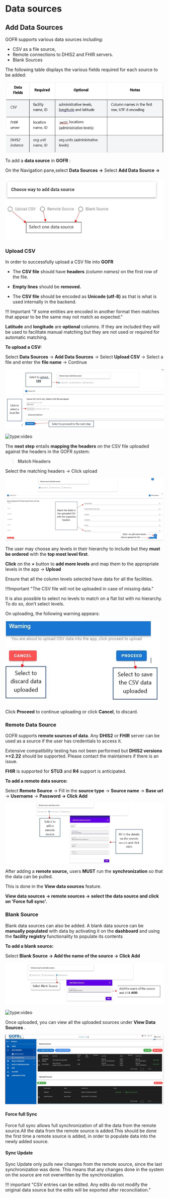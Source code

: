 # Data sources

## Add Data Sources

GOFR supports various data sources including:

- CSV as a file source,
- Remote connections to DHIS2 and FHIR servers.
- Blank Sources

The following table displays the various fields required for each source to be added:

![Alt text](../img/data_sources.JPG 'GOFR Data Sources')

To add a **data source** in **GOFR** :

On the Navigation pane,select **Data Sources ->** Select **Add Data Source ->**

![Alt text](../img/add_data_source.JPG 'GOFR Add Data Sources')

### Upload CSV

In order to successfully upload a CSV file into **GOFR**

* The **CSV file** should have **headers** _(column names)_ on  the first row of the file. 
* **Empty lines** should be **removed.**

* The **CSV file** should be encoded as **Unicode (utf-8)** as that is what is used internally in the backend.

!!! Important  "If some entities are encoded in another format then matches that appear to be the same may not match as expected."

**Latitude** and **longitude** are **optional** columns. If they are included they will be used to facilitate manual matching but they are not used or required for automatic matching.

<!-- ![type:video](../video/Upload_CSV_gofr.mp4) -->

**To upload a CSV:**

Select **Data Sources** -> **Add Data Sources** -> Select **Upload CSV** -> Select a file and enter the **file name** -> Continue

![Alt text](../img/upload_csv.JPG 'GOFR upload CSV')

![type:video](https://www.youtube.com/embed/1HTzLdhzYAQ)

The **next step** entails **mapping the headers** on the CSV file uploaded against the headers in the GOFR system:

> **Match Headers**

Select the matching headers -> Click upload

![Alt text](../img/map_csv_header.JPG 'GOFR upload CSV')

The user may choose any levels in their hierarchy to include but they **must be ordered** with the **top most level first**.

**Click** on the **+** button to **add more levels** and map them to the appropriate levels in the app -> **Upload**

Ensure that all the column levels selected have data for all the facilities.

!!!Important "The CSV file will not be uploaded in case of missing data."

It is also possible to select no levels to match on a flat list with no hierarchy. To do so, don’t select levels.

On uploading, the following warning appears:

![Alt text](../img/upload_csv_warning.JPG 'GOFR upload CSV')

Click **Proceed** to continue uploading or click **Cancel**, to discard.

### Remote Data Source

GOFR supports **remote sources of data**. Any **DHIS2** or **FHIR** server can be used as a source if the user has credentials to access it.

Extensive compatibility testing has not been performed but **DHIS2 versions >=2.22** should be supported. Please contact the maintainers if there is an issue.

**FHIR** is supported for **STU3** and **R4** support is anticipated.

**To add a remote data source:**

Select **Remote Source** -> Fill in the **source type** -> **Source name** -> **Base url** -> **Username** -> **Password -> Click Add**

![Alt text](../img/upload_remote_source.JPG 'GOFR upload Remote Source')

After adding a **remote source,** users **MUST** run the **synchronization** so that the data can be pulled.

This is done in the **View data sources** feature.

**View data sources -> remote sources -> select the data source and click on 'Force full sync'.**

### Blank Source

Blank data sources can also be added. A blank data source can be **manually populated** with data by activating it on the **dashboard** and using the **facility registry** functionality to populate its contents

**To add a blank source:**

Select **Blank Source -> Add the name of the source -> Click Add**

![Alt text](../img/add_blank_source.JPG 'GOFR view Blank Source')

![type:video](https://www.youtube.com/embed/5MQYF1V1Ou0)

Once uploaded, you can view all the uploaded sources under **View Data Sources** .

![Alt text](../img/view_data_sources.JPG 'GOFR view Data Source')

#### Force full Sync

Force full sync allows full synchronization of all the data from the remote source.All the data from the remote source is added.This should be done the first time a remote source is added, in order to populate data into the newly added source.

#### Sync Update

Sync Update only pulls new changes from the remote source, since the last synchronization was done. This means that any changes done in the system on the source are not overwritten by the synchronization.

!!! important "CSV entries can be edited. Any edits do not modify the original data source but the edits will be exported after reconciliation."
